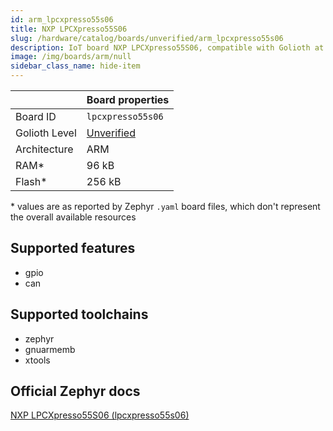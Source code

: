 ```yaml
---
id: arm_lpcxpresso55s06
title: NXP LPCXpresso55S06
slug: /hardware/catalog/boards/unverified/arm_lpcxpresso55s06
description: IoT board NXP LPCXpresso55S06, compatible with Golioth at unverified level.
image: /img/boards/arm/null
sidebar_class_name: hide-item
---
```


[//]: # (This is an auto-generated file, do not edit! Changes to it will be lost upon re-generation)



|                | Board properties     |
| -------------  | -------------------- |
| Board ID       | `lpcxpresso55s06` |
| Golioth Level  | [Unverified](/hardware#unverified-boards) |
| Architecture   | ARM |
| RAM*           | 96 kB |
| Flash*         | 256 kB |

\* values are as reported by Zephyr `.yaml` board files, which don't represent the overall available resources



## Supported features

* gpio
* can

## Supported toolchains

* zephyr
* gnuarmemb
* xtools

## Official Zephyr docs

[NXP LPCXpresso55S06 (lpcxpresso55s06)](https://docs.zephyrproject.org/latest/boards/arm/lpcxpresso55s06/doc/index.html)
